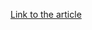 [Link to the article](https://research.checkpoint.com/2023/dotrunpex-demystifying-new-virtualized-net-injector-used-in-the-wild/)

